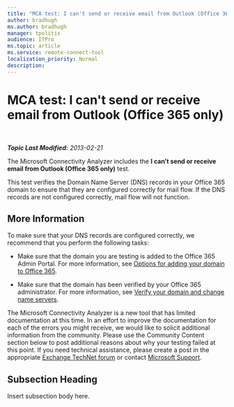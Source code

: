 ```yaml
---
title: "MCA test: I can't send or receive email from Outlook (Office 365 only)"
author: bradhugh
ms.author: bradhugh
manager: tpolitis
audience: ITPro 
ms.topic: article 
ms.service: remote-connect-tool
localization_priority: Normal
description: 
---
```


<div data-xmlns="http://www.w3.org/1999/xhtml">

<div class="topic" data-xmlns="http://www.w3.org/1999/xhtml" data-msxsl="urn:schemas-microsoft-com:xslt" data-cs="https://msdn.microsoft.com/">

<div data-asp="https://msdn2.microsoft.com/asp">

# MCA test: I can't send or receive email from Outlook (Office 365 only)

</div>

<div id="mainSection">

<div id="mainBody">

<span> </span>

_**Topic Last Modified:** 2013-02-21_

The Microsoft Connectivity Analyzer includes the **I can’t send or receive email from Outlook (Office 365 only)** test.

This test verifies the Domain Name Server (DNS) records in your Office 365 domain to ensure that they are configured correctly for mail flow. If the DNS records are not configured correctly, mail flow will not function.

<div>

## More Information

To make sure that your DNS records are configured correctly, we recommend that you perform the following tasks:

  - Make sure that the domain you are testing is added to the Office 365 Admin Portal. For more information, see [Options for adding your domain to Office 365](https://go.microsoft.com/fwlink/p/?linkid=285340).

  - Make sure that the domain has been verified by your Office 365 administrator. For more information, see [Verify your domain and change name servers](https://go.microsoft.com/fwlink/p/?linkid=285342).

The Microsoft Connectivity Analyzer is a new tool that has limited documentation at this time. In an effort to improve the documentation for each of the errors you might receive, we would like to solicit additional information from the community. Please use the Community Content section below to post additional reasons about why your testing failed at this point. If you need technical assistance, please create a post in the appropriate [Exchange TechNet forum](https://go.microsoft.com/fwlink/p/?linkid=73420) or contact [Microsoft Support](https://go.microsoft.com/fwlink/p/?linkid=8158).

<div>

## Subsection Heading

Insert subsection body here.

</div>

</div>

</div>

<span> </span>

</div>

</div>

</div>


